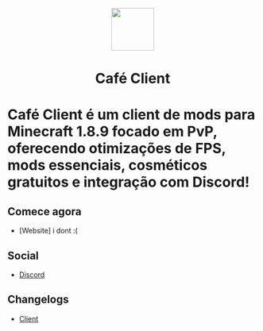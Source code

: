 <p align="center">
  <a href="http://cafeclient.rf.gd"><img src="https://i.imgur.com/4KyLafL.png" width="86" height="86"></a>
</p>

<h1 align="center">Café Client</h1>


<h1 align="left">Café Client é um client de mods para Minecraft 1.8.9 focado em PvP, oferecendo otimizações de FPS, mods essenciais, cosméticos gratuitos e integração com Discord!

## Comece agora

- [Website] i dont :(

## Social

- [Discord]()

## Changelogs

- [Client](https://github.com/LasFggz/CafeClient/releases/tag/Cafe-Client)
